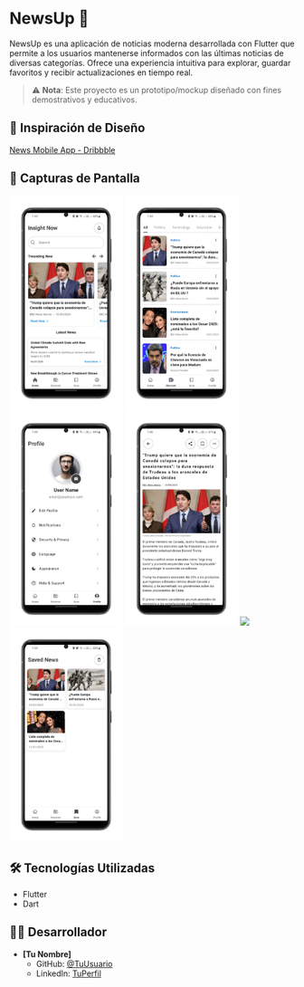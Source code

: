 # NewsUp 📰

NewsUp es una aplicación de noticias moderna desarrollada con Flutter que permite a los usuarios mantenerse informados con las últimas noticias de diversas categorías. Ofrece una experiencia intuitiva para explorar, guardar favoritos y recibir actualizaciones en tiempo real.

> ⚠️ **Nota**: Este proyecto es un prototipo/mockup diseñado con fines demostrativos y educativos.

## 🎨 Inspiración de Diseño
[News Mobile App - Dribbble](https://dribbble.com/shots/25403026-News-Mobile-App)

## 📱 Capturas de Pantalla

<p float="left">
  <img src="assets\github-screenshots\news-photo-1.png" width="200" />
  <img src="assets\github-screenshots\news-photo-3.png" width="200" />
  <img src="assets\github-screenshots\news-photo-4.png" width="200" />
  <img src="assets\github-screenshots\news-photo-5.png" width="200" />
  <img src="assets\github-screenshots\news-photo-6.png" width="200" />
  <img src="assets\github-screenshots\news-photo-2.png" width="200" />
</p>

## 🛠️ Tecnologías Utilizadas
- Flutter
- Dart

## 👨‍💻 Desarrollador

- **[Tu Nombre]**
  - GitHub: [@TuUsuario](https://github.com/TuUsuario)
  - LinkedIn: [TuPerfil](https://linkedin.com/in/TuPerfil)
